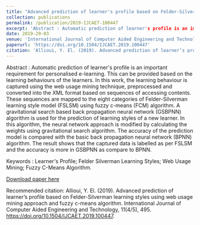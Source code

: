 ```yaml
---
title: "Advanced prediction of learner's profile based on Felder-Silverman learning styles using web usage mining approach and fuzzy c-means algorithm"
collection: publications
permalink: /publication/2019-IJCAET-100447
excerpt: 'Abstract : Automatic prediction of learner's profile is an important requirement for personalised e-learning. This can be provided based on the learning behaviours of the learners. In this work, the learning behaviour is captured using the web usage mining technique, preprocessed and converted into the XML format based on sequences of accessing contents. These sequences are mapped to the eight categories of Felder-Silverman learning style model (FSLSM) using fuzzy c-means (FCM) algorithm. A gravitational search based back propagation neural network (GSBPNN) algorithm is used for the prediction of learning styles of a new learner. In this algorithm, the neural network approach is modified by calculating the weights using gravitational search algorithm. The accuracy of the prediction model is compared with the basic back propagation neural network (BPNN) algorithm. The result shows that the captured data is labelled as per FSLSM and the accuracy is more in GSBPNN as compare to BPNN.'
date: 2019-29-03
venue: 'International Journal of Computer Aided Engineering and Technology (IJCAET)'
paperurl: 'https://doi.org/10.1504/IJCAET.2019.100447'
citation: 'Allioui, Y. El. (2019). Advanced prediction of learner’s profile based on Felder-Silverman learning styles using web usage mining approach and fuzzy c-means algorithm. International Journal of Computer Aided Engineering and Technology, 11(4/5), 495. https://doi.org/10.1504/IJCAET.2019.100447.'
---
```

Abstract : Automatic prediction of learner's profile is an important requirement for personalised e-learning. This can be provided based on the learning behaviours of the learners. In this work, the learning behaviour is captured using the web usage mining technique, preprocessed and converted into the XML format based on sequences of accessing contents. These sequences are mapped to the eight categories of Felder-Silverman learning style model (FSLSM) using fuzzy c-means (FCM) algorithm. A gravitational search based back propagation neural network (GSBPNN) algorithm is used for the prediction of learning styles of a new learner. In this algorithm, the neural network approach is modified by calculating the weights using gravitational search algorithm. The accuracy of the prediction model is compared with the basic back propagation neural network (BPNN) algorithm. The result shows that the captured data is labelled as per FSLSM and the accuracy is more in GSBPNN as compare to BPNN.

Keywords : Learner's Profile; Felder Silverman Learning Styles; Web Usage Mining; Fuzzy C-Means Algorithm.

[Download paper here]()

Recommended citation: Allioui, Y. El. (2019). Advanced prediction of learner’s profile based on Felder-Silverman learning styles using web usage mining approach and fuzzy c-means algorithm. International Journal of Computer Aided Engineering and Technology, 11(4/5), 495. https://doi.org/10.1504/IJCAET.2019.100447.
